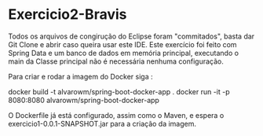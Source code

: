 # Exercicio2-Bravis

 Todos os arquivos de congirução do Eclipse foram "commitados", basta dar Git Clone e abrir caso queira usar este IDE.
 Este exercício foi feito com Spring Data e um banco de dados em memória principal, executando o main da Classe principal
não é necessária nenhuma configuração.

 Para criar e rodar a imagem do Docker siga :
 
 docker build -t alvarowm/spring-boot-docker-app .
 docker run -it -p 8080:8080 alvarowm/spring-boot-docker-app
 
 O Dockerfile já está configurado, assim como o Maven, e espera o exercicio1-0.0.1-SNAPSHOT.jar para a criação da imagem.
